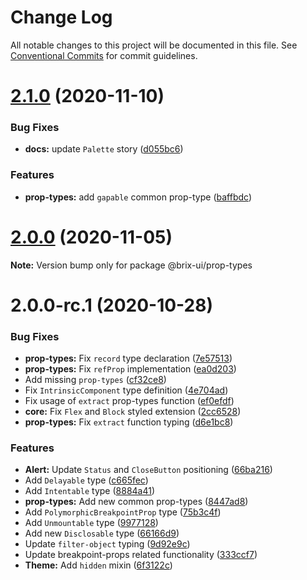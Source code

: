 # Change Log

All notable changes to this project will be documented in this file.
See [Conventional Commits](https://conventionalcommits.org) for commit guidelines.

# [2.1.0](https://github.com/uStudioTeam/brix-ui/compare/2.0.0...2.1.0) (2020-11-10)


### Bug Fixes

* **docs:** update `Palette` story ([d055bc6](https://github.com/uStudioTeam/brix-ui/commit/d055bc615fe14cb37ca0fe9548ca229f8075c68c))


### Features

* **prop-types:** add `gapable` common prop-type ([baffbdc](https://github.com/uStudioTeam/brix-ui/commit/baffbdc81196d31f6e5de27283e23374e815855c))





# [2.0.0](https://github.com/uStudioTeam/brix-ui/compare/v2.0.0-rc.1...2.0.0) (2020-11-05)

**Note:** Version bump only for package @brix-ui/prop-types





# 2.0.0-rc.1 (2020-10-28)


### Bug Fixes

* **prop-types:** Fix `record` type declaration ([7e57513](https://github.com/uStudioTeam/brix-ui/commit/7e57513e3334603d8995894dc6b6765ac24a7013))
* **prop-types:** Fix `refProp` implementation ([ea0d203](https://github.com/uStudioTeam/brix-ui/commit/ea0d203be569b26521eeb92a788678c9116ed034))
* Add missing `prop-types` ([cf32ce8](https://github.com/uStudioTeam/brix-ui/commit/cf32ce8e700f5f1dd8dca587ebf5c9617e8c66cd))
* Fix `IntrinsicComponent` type definition ([4e704ad](https://github.com/uStudioTeam/brix-ui/commit/4e704adce9fb269e18936ff4a25a2210ec2cba42))
* Fix usage of `extract` prop-types function ([ef0efdf](https://github.com/uStudioTeam/brix-ui/commit/ef0efdfcfd9a670ed4c49b1fea61fe20d150eca1))
* **core:** Fix `Flex` and `Block` styled extension ([2cc6528](https://github.com/uStudioTeam/brix-ui/commit/2cc6528f6e6edd041534033baf211549a9a12ba9))
* **prop-types:** Fix `extract` function typing ([d6e1bc8](https://github.com/uStudioTeam/brix-ui/commit/d6e1bc85414690505edcd77044cf58c44222b26c))


### Features

* **Alert:** Update `Status` and `CloseButton` positioning ([66ba216](https://github.com/uStudioTeam/brix-ui/commit/66ba21695f42836f94ba4c0732883745d18a19a4))
* Add `Delayable` type ([c665fec](https://github.com/uStudioTeam/brix-ui/commit/c665fecd277966260aba5b5056cf16c93d4c9de8))
* Add `Intentable` type ([8884a41](https://github.com/uStudioTeam/brix-ui/commit/8884a41d11e31b1a0d61c84d9546a1d8257b2e52))
* **prop-types:** Add new common prop-types ([8447ad8](https://github.com/uStudioTeam/brix-ui/commit/8447ad8f92c75c3be64d7898b765c3ec33e4ef57))
* Add `PolymorphicBreakpointProp` type ([75b3c4f](https://github.com/uStudioTeam/brix-ui/commit/75b3c4fb62bc542ce80804b328ff3bab73ec5e37))
* Add `Unmountable` type ([9977128](https://github.com/uStudioTeam/brix-ui/commit/9977128306da8cf3e28cddea59a872bbf9b48180))
* Add new `Disclosable` type ([66166d9](https://github.com/uStudioTeam/brix-ui/commit/66166d96dc47d7350a6b86e23dd9b8890d3a60b1))
* Update `filter-object` typing ([9d92e9c](https://github.com/uStudioTeam/brix-ui/commit/9d92e9cba8539611d5eda7734c645d186b9960bc))
* Update breakpoint-props related functionality ([333ccf7](https://github.com/uStudioTeam/brix-ui/commit/333ccf7f5ae4a64db51c5945fec6dbec9e8d818f))
* **Theme:** Add `hidden` mixin ([6f3122c](https://github.com/uStudioTeam/brix-ui/commit/6f3122cc1466ae337ea414795955bc3cc8763844))
